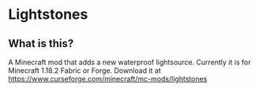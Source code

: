 # Lightstones

## What is this?

A Minecraft mod that adds a new waterproof lightsource. Currently it is for Minecraft 1.18.2 Fabric or Forge. 
Download it at https://www.curseforge.com/minecraft/mc-mods/lightstones
